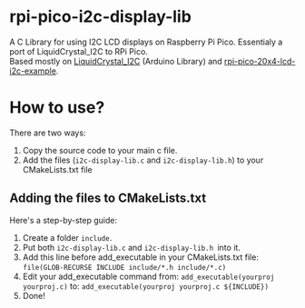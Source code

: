 # rpi-pico-i2c-display-lib
A C Library for using I2C LCD displays on Raspberry Pi Pico. Essentialy a port of LiquidCrystal_I2C to RPi Pico.\
Based mostly on [LiquidCrystal_I2C](https://github.com/johnrickman/LiquidCrystal_I2C) (Arduino Library) and [rpi-pico-20x4-lcd-i2c-example](https://github.com/ParicBat/rpi-pico-20x4-lcd-i2c-example).

# How to use?
There are two ways:
1. Copy the source code to your main c file.
1. Add the files (`i2c-display-lib.c` and `i2c-display-lib.h`) to your CMakeLists.txt file

## Adding the files to CMakeLists.txt
Here's a step-by-step guide:
1. Create a folder `include`.
1. Put both `i2c-display-lib.c` and `i2c-display-lib.h `into it.
1. Add this line before add_executable in your CMakeLists.txt file: `file(GLOB-RECURSE INCLUDE include/*.h include/*.c)`
1. Edit your add_executable command from: `add_executable(yourproj yourproj.c)` to: `add_executable(yourproj yourproj.c ${INCLUDE})`
1. Done!
